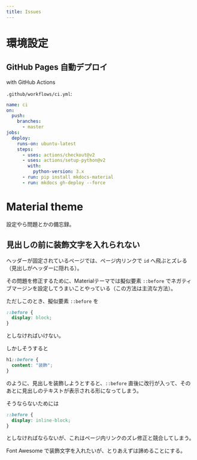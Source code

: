 ```yaml
---
title: Issues
---
```


# 環境設定

## GitHub Pages 自動デプロイ

with GitHub Actions

`.github/workflows/ci.yml`:

```yml
name: ci
on:
  push:
    branches:
      - master
jobs:
  deploy:
    runs-on: ubuntu-latest
    steps:
      - uses: actions/checkout@v2
      - uses: actions/setup-python@v2
        with:
          python-version: 3.x
      - run: pip install mkdocs-material
      - run: mkdocs gh-deploy --force
```


# Material theme

設定やら問題とかの備忘録。


## 見出しの前に装飾文字を入れられない

ヘッダーが固定されているページでは、ページ内リンクで `id` へ飛ぶとズレる（見出しがヘッダーに隠れる）。

その問題を修正するために、Materialテーマでは擬似要素 `::before` でネガティブマージンを設定してうまいことやっている（この方法は主流な方法）。

ただしこのとき、擬似要素 `::before` を

```css
::before {
  display: block;
}
```

としなければいけない。

しかしそうすると

```css
h1::before {
  content: "装飾";
}
```

のように、見出しを装飾しようとすると、`::before` 直後に改行が入って、そのあとに見出しのテキストが表示される形になってしまう。

そうならないためには

```css
::before {
  display: inline-block;
}
```

としなければならないが、これはページ内リンクのズレ修正と競合してしまう。

Font Awesome で装飾文字を入れたいが、とりあえずは諦めることにする。